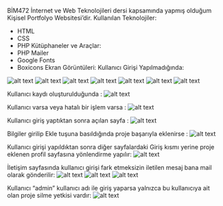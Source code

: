 BİM472 İnternet ve Web Teknolojileri dersi kapsamında yapmış olduğum Kişisel Portfolyo Websitesi’dir.
Kullanılan Teknolojiler:
-	HTML
-	CSS
-	PHP
Kütüphaneler ve Araçlar:
-	PHP Mailer
-	Google Fonts
-	Boxicons
Ekran Görüntüleri:
	Kullanıcı Girişi Yapılmadığında:
 
 ![alt text](image.png)
 ![alt text](image-1.png)
 ![alt text](image-2.png)
 ![alt text](image-3.png)
 ![alt text](image-4.png)
 ![alt text](image-5.png)
 ![alt text](image-6.png)

Kullanıcı kaydı oluşturulduğunda :
![alt text](image-7.png)

Kullanıcı varsa veya hatalı bir işlem varsa :
![alt text](image-8.png)
 
Kullanıcı giriş yaptıktan sonra açılan sayfa :
![alt text](image-9.png)
 
Bilgiler girilip Ekle tuşuna basıldığında proje başarıyla eklenirse :
![alt text](image-10.png)

Kullanıcı girişi yapıldıktan sonra diğer sayfalardaki Giriş kısmı yerine proje eklenen profil sayfasına yönlendirme yapılır:
![alt text](image-11.png)
 
İletişim sayfasında kullanıcı girişi fark etmeksizin iletilen mesaj bana mail olarak gönderilir:
![alt text](image-12.png)
![alt text](image-13.png)
![alt text](image-14.png)

Kullanıcı “admin” kullanıcı adı ile giriş yaparsa yalnızca bu kullanıcıya ait olan proje silme yetkisi vardır:
![alt text](image-15.png) 
